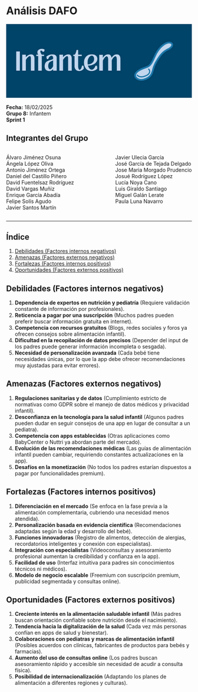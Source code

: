 # Análisis DAFO

![Portada](../../../frontend/assets/Documentos/Infantem.png)


**Fecha:** 18/02/2025  
**Grupo 8:** Infantem  
**Sprint 1**

## Integrantes del Grupo
<div style="display: flex; justify-content: space-between; gap: 2px;">
  <div>
    <ul style="padding-left: 0; list-style: none;">
      <li>Álvaro Jiménez Osuna</li>
      <li>Ángela López Oliva</li>
      <li>Antonio Jiménez Ortega</li>
      <li>Daniel del Castillo Piñero</li>
      <li>David Fuentelsaz Rodríguez</li>
      <li>David Vargas Muñiz</li>
      <li>Enrique García Abadía</li>
      <li>Felipe Solís Agudo</li>
      <li>Javier Santos Martín</li>
    </ul>
  </div>

  <div>
    <ul style="padding-left: 0; list-style: none;">
    <li>Javier Ulecia García</li>
      <li>José García de Tejada Delgado</li>
      <li>Jose Maria Morgado Prudencio</li>
      <li>Josué Rodríguez López</li>
      <li>Lucía Noya Cano</li>
      <li>Luis Giraldo Santiago</li>
      <li>Miguel Galán Lerate</li>
      <li>Paula Luna Navarro</li>
    </ul>
  </div>
</div>

---


## Índice
1. [Debilidades (Factores internos negativos)](#debilidades)
2. [Amenazas (Factores externos negativos)](#amenazas)
3. [Fortalezas (Factores internos positivos)](#fortalezas)
4. [Oportunidades (Factores externos positivos)](#oportunidades)


## Debilidades (Factores internos negativos)
1. **Dependencia de expertos en nutrición y pediatría** (Requiere validación constante de información por profesionales).
2. **Reticencia a pagar por una suscripción** (Muchos padres pueden preferir buscar información gratuita en internet).
3. **Competencia con recursos gratuitos** (Blogs, redes sociales y foros ya ofrecen consejos sobre alimentación infantil).
4. **Dificultad en la recopilación de datos precisos** (Depender del input de los padres puede generar información incompleta o sesgada).
5. **Necesidad de personalización avanzada** (Cada bebé tiene necesidades únicas, por lo que la app debe ofrecer recomendaciones muy ajustadas para evitar errores).


## Amenazas (Factores externos negativos)

1. **Regulaciones sanitarias y de datos** (Cumplimiento estricto de normativas como GDPR sobre el manejo de datos médicos y privacidad infantil).
2. **Desconfianza en la tecnología para la salud infantil** (Algunos padres pueden dudar en seguir consejos de una app en lugar de consultar a un pediatra).
3. **Competencia con apps establecidas** (Otras aplicaciones como BabyCenter o Nuttri ya abordan parte del mercado).
4. **Evolución de las recomendaciones médicas** (Las guías de alimentación infantil pueden cambiar, requiriendo constantes actualizaciones en la app).
5. **Desafíos en la monetización** (No todos los padres estarían dispuestos a pagar por funcionalidades premium).

## Fortalezas (Factores internos positivos)
1. **Diferenciación en el mercado** (Se enfoca en la fase previa a la alimentación complementaria, cubriendo una necesidad menos atendida).
2. **Personalización basada en evidencia científica** (Recomendaciones adaptadas según la edad y desarrollo del bebé).
3. **Funciones innovadoras** (Registro de alimentos, detección de alergias, recordatorios inteligentes y conexión con especialistas).
4. **Integración con especialistas** (Videoconsultas y asesoramiento profesional aumentan la credibilidad y confianza en la app).
5. **Facilidad de uso** (Interfaz intuitiva para padres sin conocimientos técnicos ni médicos).
6. **Modelo de negocio escalable** (Freemium con suscripción premium, publicidad segmentada y consultas online).


## Oportunidades (Factores externos positivos)
1. **Creciente interés en la alimentación saludable infantil** (Más padres buscan orientación confiable sobre nutrición desde el nacimiento).
2. **Tendencia hacia la digitalización de la salud** (Cada vez más personas confían en apps de salud y bienestar).
3. **Colaboraciones con pediatras y marcas de alimentación infantil** (Posibles acuerdos con clínicas, fabricantes de productos para bebés y farmacias).
4. **Aumento del uso de consultas online** (Los padres buscan asesoramiento rápido y accesible sin necesidad de acudir a consulta física).
5. **Posibilidad de internacionalización** (Adaptando los planes de alimentación a diferentes regiones y culturas).
